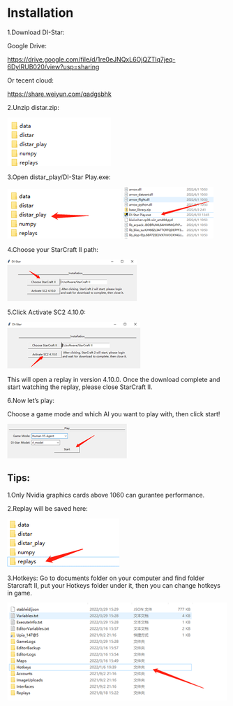 # Installation

1.Download DI-Star:

Google Drive: 

https://drive.google.com/file/d/1re0eJNQxL6OjQZTIq7jeq-6DyIRUB020/view?usp=sharing

Or tecent cloud:

https://share.weiyun.com/qadgsbhk

2.Unzip distar.zip:

![](installation/1.png)
 
3.Open distar_play/DI-Star Play.exe:

![](installation/2.png)
![](installation/3.png)
  
4.Choose your StarCraft II path:

![](installation/4.png)
 
5.Click Activate SC2 4.10.0:

 ![](installation/5.png)

This will open a replay in version 4.10.0. Once the download complete and start watching the replay, please close StarCraft II.
 

 
6.Now let’s play:

Choose a game mode and which AI you want to play with, then click start!
 
![](installation/6.png) 
 
## Tips:
1.Only Nvidia graphics cards above 1060 can gurantee performance.

2.Replay will be saved here:

![](installation/7.png)
 
3.Hotkeys:
Go to documents folder on your computer and find folder Starcraft II, put your Hotkeys folder under it, then you can change hotkeys in game.
 
 ![](installation/8.png)
 
